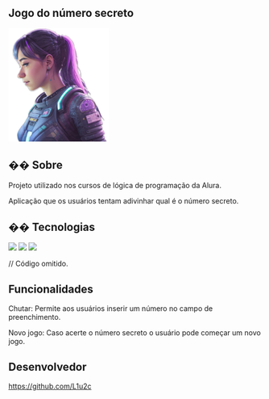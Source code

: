 ## Jogo do número secreto

 <img width="200px" src="./img/ia.png" alt="Uma pessoa olhando para a esquerda" class="container__imagem-pessoa" />

<h2>�� Sobre</h2>
<p>Projeto utilizado nos cursos de lógica de programação da Alura.</p>
<p>Aplicação que os usuários tentam adivinhar qual é o número secreto.


## �� Tecnologias
<div>
  <img src="https://img.shields.io/badge/HTML-239120?style=for-the-badge&logo=html5&logoColor=white">
  <img src="https://img.shields.io/badge/CSS-239120?&style=for-the-badge&logo=css3&logoColor=white">
  <img src="https://img.shields.io/badge/JavaScript-F7DF1E?style=for-the-badge&logo=javascript&logoColor=black">
</div>

// Código omitido. 


## Funcionalidades

Chutar: Permite aos usuários inserir um número no campo de preenchimento.

Novo jogo: Caso acerte o número secreto o usuário pode começar um novo jogo.


##    Desenvolvedor

https://github.com/L1u2c
